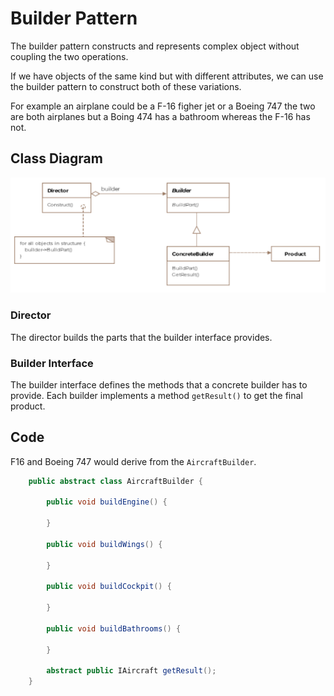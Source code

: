 # Builder Pattern

The builder pattern constructs and represents complex object without coupling the two operations.

If we have objects of the same kind but with different attributes, we can use the builder pattern
to construct both of these variations.

For example an airplane could be a F-16 figher jet or a Boeing 747 the two are both airplanes
but a Boing 474 has a bathroom whereas the F-16 has not.

## Class Diagram

![Builder Class Diagram](builder_class_diagram.png)

### Director

The director builds the parts that the builder interface provides.

### Builder Interface

The builder interface defines the methods that a concrete builder has to provide.
Each builder implements a method `getResult()` to get the final product.

## Code

F16 and Boeing 747 would derive from the `AircraftBuilder`.

```Java
    public abstract class AircraftBuilder {

        public void buildEngine() {

        }

        public void buildWings() {

        }

        public void buildCockpit() {

        }

        public void buildBathrooms() {

        }

        abstract public IAircraft getResult();
    }
```



